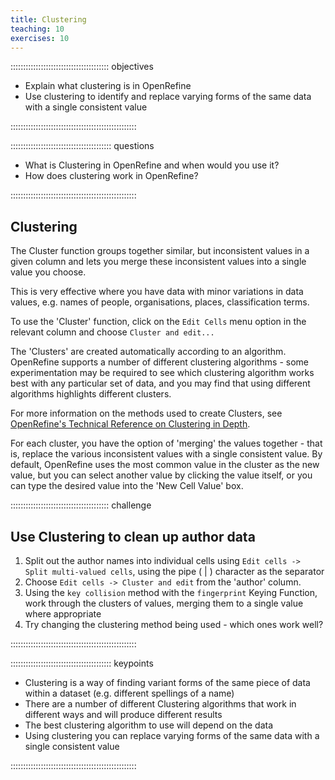 ```yaml
---
title: Clustering
teaching: 10
exercises: 10
---
```


::::::::::::::::::::::::::::::::::::::: objectives

- Explain what clustering is in OpenRefine
- Use clustering to identify and replace varying forms of the same data with a single consistent value

::::::::::::::::::::::::::::::::::::::::::::::::::

:::::::::::::::::::::::::::::::::::::::: questions

- What is Clustering in OpenRefine and when would you use it?
- How does clustering work in OpenRefine?

::::::::::::::::::::::::::::::::::::::::::::::::::

## Clustering

The Cluster function groups together similar, but inconsistent values in a given column and lets you merge these inconsistent values into a single value you choose.

This is very effective where you have data with minor variations in data values, e.g. names of people, organisations, places, classification terms.

To use the 'Cluster' function, click on the `Edit Cells` menu option in the relevant column and choose `Cluster and edit...`

The 'Clusters' are created automatically according to an algorithm. OpenRefine supports a number of different clustering algorithms - some experimentation may be required to see which clustering algorithm works best with any particular set of data, and you may find that using different algorithms highlights different clusters.

For more information on the methods used to create Clusters, see [OpenRefine's Technical Reference on Clustering in Depth](https://openrefine.org/docs/technical-reference/clustering-in-depth).

For each cluster, you have the option of 'merging' the values together - that is, replace the various inconsistent values with a single consistent value. By default, OpenRefine uses the most common value in the cluster as the new value, but you can select another value by clicking the value itself, or you can type the desired value into the 'New Cell Value' box.

:::::::::::::::::::::::::::::::::::::::  challenge

## Use Clustering to clean up author data

1. Split out the author names into individual cells using `Edit cells -> Split multi-valued cells`, using the pipe ( | ) character as the separator
2. Choose `Edit cells -> Cluster and edit` from the 'author' column.
3. Using the `key collision` method with the `fingerprint` Keying Function, work through the clusters of values, merging them to a single value where appropriate
4. Try changing the clustering method being used - which ones work well?
  

::::::::::::::::::::::::::::::::::::::::::::::::::

:::::::::::::::::::::::::::::::::::::::: keypoints

- Clustering is a way of finding variant forms of the same piece of data within a dataset (e.g. different spellings of a name)
- There are a number of different Clustering algorithms that work in different ways and will produce different results
- The best clustering algorithm to use will depend on the data
- Using clustering you can replace varying forms of the same data with a single consistent value

::::::::::::::::::::::::::::::::::::::::::::::::::


